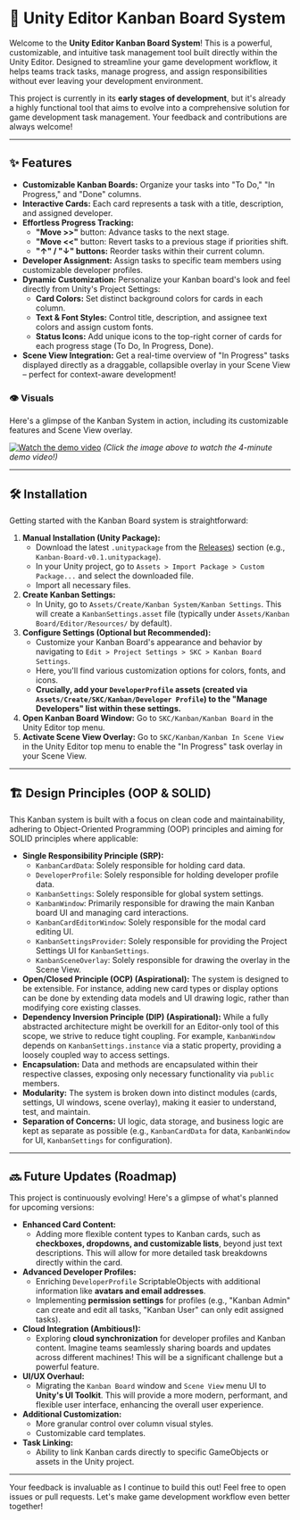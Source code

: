 # 🚀 Unity Editor Kanban Board System

Welcome to the **Unity Editor Kanban Board System**! This is a powerful, customizable, and intuitive task management tool built directly within the Unity Editor. Designed to streamline your game development workflow, it helps teams track tasks, manage progress, and assign responsibilities without ever leaving your development environment.

This project is currently in its **early stages of development**, but it's already a highly functional tool that aims to evolve into a comprehensive solution for game development task management. Your feedback and contributions are always welcome!

---

## ✨ Features

* **Customizable Kanban Boards:** Organize your tasks into "To Do," "In Progress," and "Done" columns.
* **Interactive Cards:** Each card represents a task with a title, description, and assigned developer.
* **Effortless Progress Tracking:**
    * **"Move >>"** button: Advance tasks to the next stage.
    * **"Move <<"** button: Revert tasks to a previous stage if priorities shift.
    * **"↑" / "↓" buttons:** Reorder tasks within their current column.
* **Developer Assignment:** Assign tasks to specific team members using customizable developer profiles.
* **Dynamic Customization:** Personalize your Kanban board's look and feel directly from Unity's Project Settings:
    * **Card Colors:** Set distinct background colors for cards in each column.
    * **Text & Font Styles:** Control title, description, and assignee text colors and assign custom fonts.
    * **Status Icons:** Add unique icons to the top-right corner of cards for each progress stage (To Do, In Progress, Done).
* **Scene View Integration:** Get a real-time overview of "In Progress" tasks displayed directly as a draggable, collapsible overlay in your Scene View – perfect for context-aware development!

### 👁️ Visuals

Here's a glimpse of the Kanban System in action, including its customizable features and Scene View overlay.

[![Watch the demo video](your-github-image-link-here/demo_video_thumbnail.png)](your-youtube-vimeo-video-link-here)
*(Click the image above to watch the 4-minute demo video!)*

---

## 🛠️ Installation

Getting started with the Kanban Board system is straightforward:

1.  **Manual Installation (Unity Package):**
    * Download the latest `.unitypackage` from the [Releases](https://github.com/SemihKC94/kanban-board-system/releases)) section (e.g., `Kanban-Board-v0.1.unitypackage`).
    * In your Unity project, go to `Assets > Import Package > Custom Package...` and select the downloaded file.
    * Import all necessary files.
2.  **Create Kanban Settings:**
    * In Unity, go to `Assets/Create/Kanban System/Kanban Settings`. This will create a `KanbanSettings.asset` file (typically under `Assets/Kanban Board/Editor/Resources/` by default).
3.  **Configure Settings (Optional but Recommended):**
    * Customize your Kanban Board's appearance and behavior by navigating to `Edit > Project Settings > SKC > Kanban Board Settings`.
    * Here, you'll find various customization options for colors, fonts, and icons.
    * **Crucially, add your `DeveloperProfile` assets (created via `Assets/Create/SKC/Kanban/Developer Profile`) to the "Manage Developers" list within these settings.**
4.  **Open Kanban Board Window:** Go to `SKC/Kanban/Kanban Board` in the Unity Editor top menu.
5.  **Activate Scene View Overlay:** Go to `SKC/Kanban/Kanban In Scene View` in the Unity Editor top menu to enable the "In Progress" task overlay in your Scene View.

---

## 🏗️ Design Principles (OOP & SOLID)

This Kanban system is built with a focus on clean code and maintainability, adhering to Object-Oriented Programming (OOP) principles and aiming for SOLID principles where applicable:

* **Single Responsibility Principle (SRP):**
    * `KanbanCardData`: Solely responsible for holding card data.
    * `DeveloperProfile`: Solely responsible for holding developer profile data.
    * `KanbanSettings`: Solely responsible for global system settings.
    * `KanbanWindow`: Primarily responsible for drawing the main Kanban board UI and managing card interactions.
    * `KanbanCardEditorWindow`: Solely responsible for the modal card editing UI.
    * `KanbanSettingsProvider`: Solely responsible for providing the Project Settings UI for `KanbanSettings`.
    * `KanbanSceneOverlay`: Solely responsible for drawing the overlay in the Scene View.
* **Open/Closed Principle (OCP) (Aspirational):** The system is designed to be extensible. For instance, adding new card types or display options can be done by extending data models and UI drawing logic, rather than modifying core existing classes.
* **Dependency Inversion Principle (DIP) (Aspirational):** While a fully abstracted architecture might be overkill for an Editor-only tool of this scope, we strive to reduce tight coupling. For example, `KanbanWindow` depends on `KanbanSettings.instance` via a static property, providing a loosely coupled way to access settings.
* **Encapsulation:** Data and methods are encapsulated within their respective classes, exposing only necessary functionality via `public` members.
* **Modularity:** The system is broken down into distinct modules (cards, settings, UI windows, scene overlay), making it easier to understand, test, and maintain.
* **Separation of Concerns:** UI logic, data storage, and business logic are kept as separate as possible (e.g., `KanbanCardData` for data, `KanbanWindow` for UI, `KanbanSettings` for configuration).

---

## 🔜 Future Updates (Roadmap)

This project is continuously evolving! Here's a glimpse of what's planned for upcoming versions:

* **Enhanced Card Content:**
    * Adding more flexible content types to Kanban cards, such as **checkboxes, dropdowns, and customizable lists**, beyond just text descriptions. This will allow for more detailed task breakdowns directly within the card.
* **Advanced Developer Profiles:**
    * Enriching `DeveloperProfile` ScriptableObjects with additional information like **avatars and email addresses**.
    * Implementing **permission settings** for profiles (e.g., "Kanban Admin" can create and edit all tasks, "Kanban User" can only edit assigned tasks).
* **Cloud Integration (Ambitious!):**
    * Exploring **cloud synchronization** for developer profiles and Kanban content. Imagine teams seamlessly sharing boards and updates across different machines! This will be a significant challenge but a powerful feature.
* **UI/UX Overhaul:**
    * Migrating the `Kanban Board` window and `Scene View` menu UI to **Unity's UI Toolkit**. This will provide a more modern, performant, and flexible user interface, enhancing the overall user experience.
* **Additional Customization:**
    * More granular control over column visual styles.
    * Customizable card templates.
* **Task Linking:**
    * Ability to link Kanban cards directly to specific GameObjects or assets in the Unity project.

---

Your feedback is invaluable as I continue to build this out! Feel free to open issues or pull requests. Let's make game development workflow even better together!
